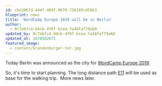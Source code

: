 ```yaml
---
id: cbe2067d-4d4f-469f-9670-730185cd5bb3
blueprint: news
title: 'WordCamp Europe 2019 will be in Berlin'
author:
  - 8c7ebfc4-94cb-4f6f-bcea-fa48faf79a68
updated_by: 8c7ebfc4-94cb-4f6f-bcea-fa48faf79a68
updated_at: 1678562675
featured_image:
  - content/brandenburger-tor.jpg
---
```

Today Berlin was announced as the city for [WordCamp Europe 2019](https://2019.europe.wordcamp.org/).

So, it's time to start planning. The long distance path [E11](https://en.wikipedia.org/wiki/E11_European_long_distance_path) will be used as base for the walking trip.  More news later.